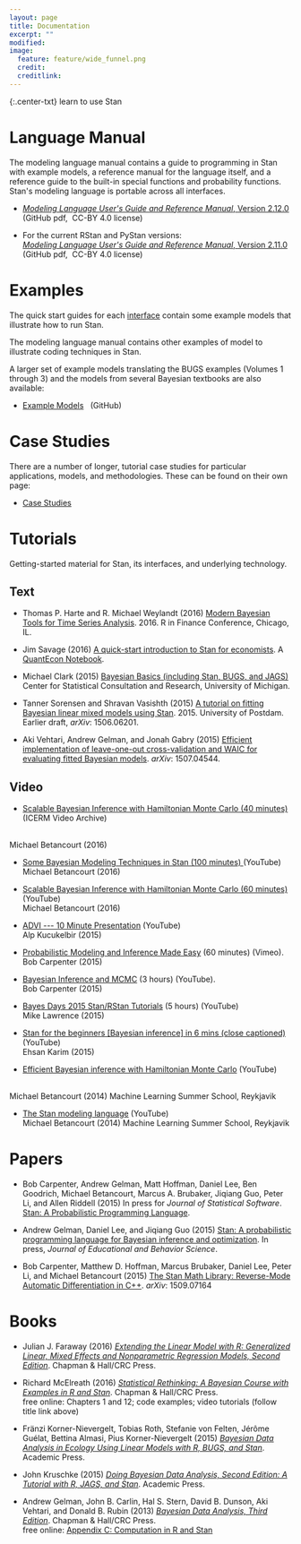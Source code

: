 ```yaml
---
layout: page
title: Documentation
excerpt: ""
modified:
image:
  feature: feature/wide_funnel.png
  credit:
  creditlink:
---
```


{:.center-txt}
learn to use Stan

# Language Manual

The modeling language manual contains a guide to programming in Stan
with example models, a reference manual for the language itself, and a
reference guide to the built-in special functions and probability
functions.  Stan's modeling language is portable across all
interfaces.


* <p>
  <a href="https://github.com/stan-dev/stan/releases/download/v2.12.0/stan-reference-2.12.0.pdf"><i>Modeling Language User's Guide and Reference Manual</i>, Version 2.12.0</a>
  <br />
  <span class="note">(GitHub pdf,&nbsp; CC-BY 4.0 license)</span>
  </p>
* <p> For the current RStan and PyStan versions: <br>
  <a href="https://github.com/stan-dev/stan/releases/download/v2.11.0/stan-reference-2.11.0.pdf"><i>Modeling Language User's Guide and Reference Manual</i>, Version 2.11.0</a>
  <br />
  <span class="note">(GitHub pdf,&nbsp; CC-BY 4.0 license)</span>
  </p>



# Examples

The quick start guides for each [interface](/interfaces/) contain some
example models that illustrate how to run Stan.

The modeling language manual contains other examples of model to
illustrate coding techniques in Stan.

A larger set of example models translating the BUGS examples (Volumes
1 through 3) and the models from several Bayesian textbooks are also
available:

* <p>
  <a href="https://github.com/stan-dev/example-models/wiki">Example Models</a>
  &nbsp; <span class="note">(GitHub)</span>
  </p>


# Case Studies


There are a number of longer, tutorial case studies for particular
applications, models, and methodologies.  These can be found on their
own page:

* <p>
  <a href="case-studies.html">Case Studies</a>
  </p>

# Tutorials

Getting-started material for Stan, its interfaces, and underlying
technology.

## Text

* Thomas P. Harte and R. Michael Weylandt (2016) [Modern Bayesian Tools for Time Series Analysis](http://tharte.github.io/mbt/). 2016. R in Finance Conference, Chicago, IL.

* Jim Savage (2016) [A quick-start introduction to Stan for economists](http://nbviewer.jupyter.org/github/QuantEcon/QuantEcon.notebooks/blob/master/IntroToStan_basics_workflow.ipynb).  A [QuantEcon Notebook](http://quantecon.org/notebooks.html).

* Michael Clark (2015) [Bayesian Basics (including Stan, BUGS, and
  JAGS)](http://m-clark.github.io/docs/IntroBayes.html) Center for
  Statistical Consultation and Research, University of Michigan.

* Tanner Sorensen and Shravan Vasishth (2015) [A tutorial on fitting Bayesian linear mixed models using Stan](http://www.ling.uni-potsdam.de/~vasishth/statistics/BayesLMMs.html). 2015.  University of Postdam.  Earlier draft, <i>arXiv</i>: 1506.06201.

*  Aki Vehtari, Andrew Gelman, and Jonah Gabry (2015) [Efficient implementation of leave-one-out cross-validation and WAIC for evaluating fitted Bayesian models](http://arxiv.org/abs/1507.04544). <i>arXiv</i>: 1507.04544.



## Video

* <a class="external" href="https://icerm.brown.edu/video_archive/#/play/1107">Scalable
  Bayesian Inference with Hamiltonian Monte Carlo (40 minutes) </a> <span class="note">
  (ICERM Video Archive)</span>
<br />
Michael Betancourt (2016)

* <a class="external" href="https://www.youtube.com/watch?v=uSjsJg8fcwY">Some Bayesian
  Modeling Techniques in Stan (100 minutes) </a> <span class="note">(YouTube)</span>
  <br />
  Michael Betancourt (2016)

* <a class="external" href="https://www.youtube.com/watch?v=VnNdhsm0rJQ">Scalable Bayesian
  Inference with Hamiltonian Monte Carlo (60 minutes) </a> <span class="note">(YouTube)</span>
  <br />
  Michael Betancourt (2016)

* <a class="external" href="https://youtu.be/95bpsWr1lJ8">ADVI --- 10
  Minute Presentation</a>  <span class="note">(YouTube)</span>
  <br />
  Alp Kucukelbir (2015)

* <a class="external" href="https://vimeo.com/132156595">Probabilistic
  Modeling and Inference Made Easy</a> (60 minutes) <span class="note">(Vimeo)</span>.
  <br />
  Bob Carpenter (2015)

* <a class="external" href="https://www.youtube.com/watch?v=qQFF4tPgeWI">Bayesian Inference and MCMC</a> (3 hours) <span class="note">(YouTube)</span>. <br /> Bob Carpenter (2015)

*  <a class="external"
    href="https://www.youtube.com/playlist?list=PLu77iLvsj_GPoC6tTw01EP1Tcr2I6zEm8">Bayes Days 2015 Stan/RStan Tutorials</a> (5 hours)
    <span class="note">(YouTube)</span>
    <br />
    Mike Lawrence (2015)

* <a class="external"
    href="https://www.youtube.com/watch?v=tLprFqSWS1w">Stan
    for the beginners [Bayesian inference] in 6 mins (close captioned)</a>
    <span class="note">(YouTube)</span>
    <br />
    Ehsan Karim (2015)

*  [Efficient Bayesian inference with Hamiltonian Monte Carlo](https://www.youtube.com/watch?v=pHsuIaPbNbY)
  <span class="note">(YouTube)</span>
  <br />
  Michael Betancourt (2014) Machine Learning Summer School, Reykjavik

*  [The Stan modeling language](https://www.youtube.com/watch?v=xWQpEAyI5s8)
    <span class="note">(YouTube)</span>
    <br />
    Michael Betancourt (2014) Machine Learning Summer School, Reykjavik


# Papers

* Bob Carpenter, Andrew Gelman, Matt Hoffman, Daniel Lee, Ben Goodrich, Michael Betancourt, Marcus A. Brubaker, Jiqiang Guo, Peter Li, and Allen Riddell (2015) In press for <i>Journal of Statistical Software</i>. [Stan: A Probabilistic Programming Language](http://www.stat.columbia.edu/~gelman/research/published/stan-paper-revision-feb2015.pdf).

* Andrew Gelman, Daniel Lee, and Jiqiang Guo (2015) [Stan: A probabilistic programming language for Bayesian inference and optimization](http://www.stat.columbia.edu/~gelman/research/published/stan_jebs_2.pdf). In press, <i>Journal of Educational and Behavior Science</i>.

* Bob Carpenter, Matthew D. Hoffman, Marcus Brubaker, Daniel Lee, Peter Li, and Michael Betancourt (2015) [The Stan Math Library: Reverse-Mode Automatic Differentiation in C++](http://arxiv.org/abs/1509.07164).  <i>arXiv</i>: 1509.07164




# Books

* Julian J. Faraway (2016) [<i>Extending the Linear Model with R:
  Generalized Linear, Mixed Effects and Nonparametric Regression
  Models, Second
  Edition</i>](http://www.maths.bath.ac.uk/~jjf23/ELM/index.html). Chapman
  &amp; Hall/CRC Press.

* Richard McElreath (2016) [<i>Statistical Rethinking: A Bayesian
  Course with Examples in R and
  Stan</i>](http://xcelab.net/rm/statistical-rethinking/). Chapman
  &amp; Hall/CRC Press.  <br /> free online: Chapters 1 and 12; code
  examples; video tutorials (follow title link above)

* Fränzi Korner-Nievergelt, Tobias Roth, Stefanie von Felten, Jérôme
  Guélat, Bettina Almasi, Pius Korner-Nievergelt (2015) [<i>Bayesian
  Data Analysis in Ecology Using Linear Models with R, BUGS, and
  Stan</i>](http://www.amazon.com/Bayesian-Analysis-Ecology-Linear-Models-ebook/dp/B00W18O078).
  Academic Press.

* John Kruschke (2015) [<i>Doing Bayesian Data Analysis, Second
  Edition: A Tutorial with R, JAGS, and
  Stan</i>](http://www.amazon.com/Doing-Bayesian-Data-Analysis-Second/dp/0124058884).
  Academic Press.

* Andrew Gelman, John B. Carlin, Hal S. Stern, David B. Dunson, Aki
  Vehtari, and Donald B. Rubin (2013) [<i>Bayesian Data Analysis,
  Third Edition</i>](http://www.amazon.com/gp/product/1439840954).
  Chapman &amp; Hall/CRC Press. <br /> free online: [Appendix C:
  Computation in R and
  Stan](http://www.stat.columbia.edu/~gelman/book/software.pdf)
